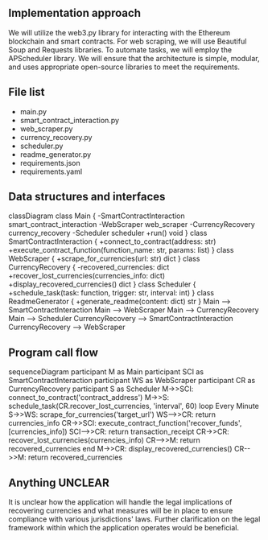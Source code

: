 ## Implementation approach

We will utilize the web3.py library for interacting with the Ethereum blockchain and smart contracts. For web scraping, we will use Beautiful Soup and Requests libraries. To automate tasks, we will employ the APScheduler library. We will ensure that the architecture is simple, modular, and uses appropriate open-source libraries to meet the requirements.

## File list

- main.py
- smart_contract_interaction.py
- web_scraper.py
- currency_recovery.py
- scheduler.py
- readme_generator.py
- requirements.json
- requirements.yaml

## Data structures and interfaces


classDiagram
    class Main {
        -SmartContractInteraction smart_contract_interaction
        -WebScraper web_scraper
        -CurrencyRecovery currency_recovery
        -Scheduler scheduler
        +run() void
    }
    class SmartContractInteraction {
        +connect_to_contract(address: str)
        +execute_contract_function(function_name: str, params: list)
    }
    class WebScraper {
        +scrape_for_currencies(url: str) dict
    }
    class CurrencyRecovery {
        -recovered_currencies: dict
        +recover_lost_currencies(currencies_info: dict)
        +display_recovered_currencies() dict
    }
    class Scheduler {
        +schedule_task(task: function, trigger: str, interval: int)
    }
    class ReadmeGenerator {
        +generate_readme(content: dict) str
    }
    Main --> SmartContractInteraction
    Main --> WebScraper
    Main --> CurrencyRecovery
    Main --> Scheduler
    CurrencyRecovery --> SmartContractInteraction
    CurrencyRecovery --> WebScraper


## Program call flow


sequenceDiagram
    participant M as Main
    participant SCI as SmartContractInteraction
    participant WS as WebScraper
    participant CR as CurrencyRecovery
    participant S as Scheduler
    M->>SCI: connect_to_contract('contract_address')
    M->>S: schedule_task(CR.recover_lost_currencies, 'interval', 60)
    loop Every Minute
        S->>WS: scrape_for_currencies('target_url')
        WS-->>CR: return currencies_info
        CR->>SCI: execute_contract_function('recover_funds', [currencies_info])
        SCI-->>CR: return transaction_receipt
        CR->>CR: recover_lost_currencies(currencies_info)
        CR-->>M: return recovered_currencies
    end
    M->>CR: display_recovered_currencies()
    CR-->>M: return recovered_currencies


## Anything UNCLEAR

It is unclear how the application will handle the legal implications of recovering currencies and what measures will be in place to ensure compliance with various jurisdictions' laws. Further clarification on the legal framework within which the application operates would be beneficial.

